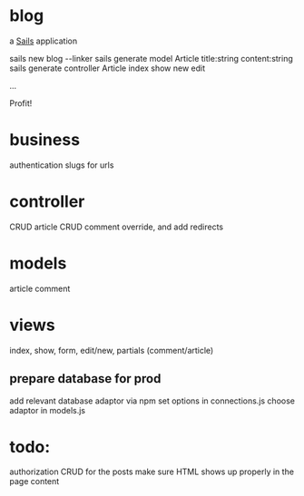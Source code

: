 # blog

a [Sails](http://sailsjs.org) application

sails new blog --linker
sails generate model Article title:string content:string
sails generate controller Article index show new edit

...

Profit!

# business
authentication
slugs for urls

# controller
CRUD article
CRUD comment
override, and add redirects

# models
article
comment

# views
index, show, form, edit/new, partials (comment/article)

## prepare database for prod
add relevant database adaptor via npm
set options in connections.js
choose adaptor in models.js

# todo:
authorization
CRUD for the posts
make sure HTML shows up properly in the page content
